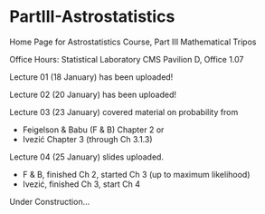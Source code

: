 # PartIII-Astrostatistics
Home Page for Astrostatistics Course, Part III Mathematical Tripos

Office Hours: 
Statistical Laboratory
CMS Pavilion D, Office 1.07

Lecture 01 (18 January) has been uploaded!

Lecture 02 (20 January) has been uploaded!

Lecture 03 (23 January) covered material on probability from  
  * Feigelson & Babu (F & B) Chapter 2 or 
  * Ivezić Chapter 3 (through Ch 3.1.3)

Lecture 04 (25 January) slides uploaded.
  * F & B, finished Ch 2, started Ch 3 (up to maximum likelihood)
  * Ivezić, finished Ch 3, start Ch 4

Under Construction...
